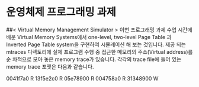 운영체제 프로그래밍 과제  
=================

##< Virtual Memory Management Simulator >
이번 프로그래밍 과제 수업 시간에 배운 Virtual Memory Systems에서 one-level, two-level
Page Table 과 Inverted Page Table system을 구현하여 시뮬레이션 해 보는 것입니다. 제공
되는 mtraces 디렉토리에 실제 프로그램 수행 중 접근한 메모리의 주소(Virtual address)를 순
차적으로 모아 놓은 memory trace가 있습니다. 각각의 trace file에 들어 있는 memory trace
포맷은 다음과 같습니다. 

   0041f7a0 R
   13f5e2c0 R
   05e78900 R
   004758a0 R
   31348900 W
